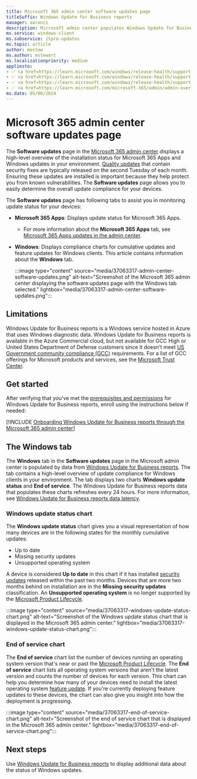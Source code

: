 ```yaml
---
title: Microsoft 365 admin center software updates page
titleSuffix: Windows Update for Business reports
manager: aaroncz
description: Microsoft admin center populates Windows Update for Business reports data into the software updates page.
ms.service: windows-client
ms.subservice: itpro-updates
ms.topic: article
author: mestew
ms.author: mstewart
ms.localizationpriority: medium
appliesto: 
- ✅ <a href=https://learn.microsoft.com/windows/release-health/supported-versions-windows-client target=_blank>Windows 11</a>
- ✅ <a href=https://learn.microsoft.com/windows/release-health/supported-versions-windows-client target=_blank>Windows 10</a>	
- ✅ <a href=https://learn.microsoft.com/windows/release-health/supported-versions-windows-client target=_blank>Windows Update for Business reports</a>	
- ✅ <a href=https://learn.microsoft.com/microsoft-365/admin/admin-overview/admin-center-overview >Microsoft 365 admin center</a>	
ms.date: 05/08/2024
---
```


# Microsoft 365 admin center software updates page
<!--37063317, 30141258, 37063041, ID2616577, ID2582518 -->

The **Software updates** page in the [Microsoft 365 admin center](https://admin.microsoft.com) displays a high-level overview of the installation status for Microsoft 365 Apps and Windows updates in your environment. [Quality updates](quality-updates.md) that contain security fixes are typically released on the second Tuesday of each month. Ensuring these updates are installed is important because they help protect you from known vulnerabilities. The **Software updates** page allows you to easily determine the overall update compliance for your devices.

The **Software updates** page has following tabs to assist you in monitoring update status for your devices:

- **Microsoft 365 Apps**: Displays update status for Microsoft 365 Apps.
   - For more information about the **Microsoft 365 Apps** tab, see [Microsoft 365 Apps updates in the admin center](/DeployOffice/updates/software-update-status).
- **Windows**: Displays compliance charts for cumulative updates and feature updates for Windows clients. This article contains information about the **Windows** tab.

  :::image type="content" source="media/37063317-admin-center-software-updates.png" alt-text="Screenshot of the Microsoft 365 admin center displaying the software updates page with the Windows tab selected." lightbox="media/37063317-admin-center-software-updates.png":::

## Limitations

Windows Update for Business reports is a Windows service hosted in Azure that uses Windows diagnostic data. Windows Update for Business reports is available in the Azure Commercial cloud, but not available for GCC High or United States Department of Defense customers since it doesn't meet [US Government community compliance (GCC)](/office365/servicedescriptions/office-365-platform-service-description/office-365-us-government/gcc#us-government-community-compliance) requirements. For a list of GCC offerings for Microsoft products and services, see the [Microsoft Trust Center](/compliance/regulatory/offering-home).

## Get started

After verifying that you've met the [prerequisites and permissions](wufb-reports-prerequisites.md) for Windows Update for Business reports, enroll using the instructions below if needed: 

<!--Using include for onboarding Windows Update for Business reports through the Microsoft 365 admin center-->
[!INCLUDE [Onboarding Windows Update for Business reports through the Microsoft 365 admin center](./includes/wufb-reports-onboard-admin-center.md)]

## The Windows tab

The **Windows** tab in the **Software updates** page in the Microsoft admin center is populated by data from [Windows Update for Business reports](wufb-reports-overview.md). The tab contains a high-level overview of update compliance for Windows clients in your environment. The tab displays two charts **Windows update status** and **End of service**. The Windows Update for Business reports data that populates these charts refreshes every 24 hours. For more information, see [Windows Update for Business reports data latency](wufb-reports-use.md#data-latency).

### Windows update status chart

The **Windows update status** chart gives you a visual representation of how many devices are in the following states for the monthly cumulative updates:

- Up to date
- Missing security updates
- Unsupported operating system

A device is considered **Up to date** in this chart if it has installed [security updates](quality-updates.md) released within the past two months. Devices that are more two months behind on installation are in the **Missing security updates** classification. An **Unsupported operating system** is no longer supported by the [Microsoft Product Lifecycle](/lifecycle/products/).

:::image type="content" source="media/37063317-windows-update-status-chart.png" alt-text="Screenshot of the Windows update status chart that is displayed in the Microsoft 365 admin center." lightbox="media/37063317-windows-update-status-chart.png":::

### End of service chart

The **End of service** chart list the number of devices running an operating system version that's near or past the [Microsoft Product Lifecycle](/lifecycle/products/). The **End of service** chart lists all operating system versions that aren't the latest version and counts the number of devices for each version. This chart can help you determine how many of your devices need to install the latest operating system [feature update](waas-quick-start.md#definitions). If you're currently deploying feature updates to these devices, the chart can also give you insight into how the deployment is progressing.

:::image type="content" source="media/37063317-end-of-service-chart.png" alt-text="Screenshot of the end of service chart that is displayed in the Microsoft 365 admin center." lightbox="media/37063317-end-of-service-chart.png":::

## Next steps

Use [Windows Update for Business reports](wufb-reports-overview.md) to display additional data about the status of Windows updates.
